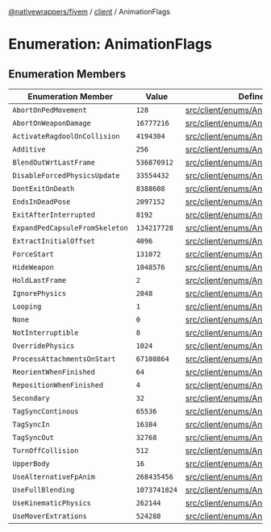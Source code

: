 [@nativewrappers/fivem](../../README.md) / [client](../README.md) / AnimationFlags

# Enumeration: AnimationFlags

## Enumeration Members

| Enumeration Member | Value | Defined in |
| ------ | ------ | ------ |
| `AbortOnPedMovement` | `128` | [src/client/enums/AnimationFlags.ts:10](https://github.com/nativewrappers/fivem/blob/5ebb4b78605d0cb7cf468eefa811c3a586dedc74/src/client/enums/AnimationFlags.ts#L10) |
| `AbortOnWeaponDamage` | `16777216` | [src/client/enums/AnimationFlags.ts:27](https://github.com/nativewrappers/fivem/blob/5ebb4b78605d0cb7cf468eefa811c3a586dedc74/src/client/enums/AnimationFlags.ts#L27) |
| `ActivateRagdoolOnCollision` | `4194304` | [src/client/enums/AnimationFlags.ts:25](https://github.com/nativewrappers/fivem/blob/5ebb4b78605d0cb7cf468eefa811c3a586dedc74/src/client/enums/AnimationFlags.ts#L25) |
| `Additive` | `256` | [src/client/enums/AnimationFlags.ts:11](https://github.com/nativewrappers/fivem/blob/5ebb4b78605d0cb7cf468eefa811c3a586dedc74/src/client/enums/AnimationFlags.ts#L11) |
| `BlendOutWrtLastFrame` | `536870912` | [src/client/enums/AnimationFlags.ts:32](https://github.com/nativewrappers/fivem/blob/5ebb4b78605d0cb7cf468eefa811c3a586dedc74/src/client/enums/AnimationFlags.ts#L32) |
| `DisableForcedPhysicsUpdate` | `33554432` | [src/client/enums/AnimationFlags.ts:28](https://github.com/nativewrappers/fivem/blob/5ebb4b78605d0cb7cf468eefa811c3a586dedc74/src/client/enums/AnimationFlags.ts#L28) |
| `DontExitOnDeath` | `8388608` | [src/client/enums/AnimationFlags.ts:26](https://github.com/nativewrappers/fivem/blob/5ebb4b78605d0cb7cf468eefa811c3a586dedc74/src/client/enums/AnimationFlags.ts#L26) |
| `EndsInDeadPose` | `2097152` | [src/client/enums/AnimationFlags.ts:24](https://github.com/nativewrappers/fivem/blob/5ebb4b78605d0cb7cf468eefa811c3a586dedc74/src/client/enums/AnimationFlags.ts#L24) |
| `ExitAfterInterrupted` | `8192` | [src/client/enums/AnimationFlags.ts:16](https://github.com/nativewrappers/fivem/blob/5ebb4b78605d0cb7cf468eefa811c3a586dedc74/src/client/enums/AnimationFlags.ts#L16) |
| `ExpandPedCapsuleFromSkeleton` | `134217728` | [src/client/enums/AnimationFlags.ts:30](https://github.com/nativewrappers/fivem/blob/5ebb4b78605d0cb7cf468eefa811c3a586dedc74/src/client/enums/AnimationFlags.ts#L30) |
| `ExtractInitialOffset` | `4096` | [src/client/enums/AnimationFlags.ts:15](https://github.com/nativewrappers/fivem/blob/5ebb4b78605d0cb7cf468eefa811c3a586dedc74/src/client/enums/AnimationFlags.ts#L15) |
| `ForceStart` | `131072` | [src/client/enums/AnimationFlags.ts:20](https://github.com/nativewrappers/fivem/blob/5ebb4b78605d0cb7cf468eefa811c3a586dedc74/src/client/enums/AnimationFlags.ts#L20) |
| `HideWeapon` | `1048576` | [src/client/enums/AnimationFlags.ts:23](https://github.com/nativewrappers/fivem/blob/5ebb4b78605d0cb7cf468eefa811c3a586dedc74/src/client/enums/AnimationFlags.ts#L23) |
| `HoldLastFrame` | `2` | [src/client/enums/AnimationFlags.ts:4](https://github.com/nativewrappers/fivem/blob/5ebb4b78605d0cb7cf468eefa811c3a586dedc74/src/client/enums/AnimationFlags.ts#L4) |
| `IgnorePhysics` | `2048` | [src/client/enums/AnimationFlags.ts:14](https://github.com/nativewrappers/fivem/blob/5ebb4b78605d0cb7cf468eefa811c3a586dedc74/src/client/enums/AnimationFlags.ts#L14) |
| `Looping` | `1` | [src/client/enums/AnimationFlags.ts:3](https://github.com/nativewrappers/fivem/blob/5ebb4b78605d0cb7cf468eefa811c3a586dedc74/src/client/enums/AnimationFlags.ts#L3) |
| `None` | `0` | [src/client/enums/AnimationFlags.ts:2](https://github.com/nativewrappers/fivem/blob/5ebb4b78605d0cb7cf468eefa811c3a586dedc74/src/client/enums/AnimationFlags.ts#L2) |
| `NotInterruptible` | `8` | [src/client/enums/AnimationFlags.ts:6](https://github.com/nativewrappers/fivem/blob/5ebb4b78605d0cb7cf468eefa811c3a586dedc74/src/client/enums/AnimationFlags.ts#L6) |
| `OverridePhysics` | `1024` | [src/client/enums/AnimationFlags.ts:13](https://github.com/nativewrappers/fivem/blob/5ebb4b78605d0cb7cf468eefa811c3a586dedc74/src/client/enums/AnimationFlags.ts#L13) |
| `ProcessAttachmentsOnStart` | `67108864` | [src/client/enums/AnimationFlags.ts:29](https://github.com/nativewrappers/fivem/blob/5ebb4b78605d0cb7cf468eefa811c3a586dedc74/src/client/enums/AnimationFlags.ts#L29) |
| `ReorientWhenFinished` | `64` | [src/client/enums/AnimationFlags.ts:9](https://github.com/nativewrappers/fivem/blob/5ebb4b78605d0cb7cf468eefa811c3a586dedc74/src/client/enums/AnimationFlags.ts#L9) |
| `RepositionWhenFinished` | `4` | [src/client/enums/AnimationFlags.ts:5](https://github.com/nativewrappers/fivem/blob/5ebb4b78605d0cb7cf468eefa811c3a586dedc74/src/client/enums/AnimationFlags.ts#L5) |
| `Secondary` | `32` | [src/client/enums/AnimationFlags.ts:8](https://github.com/nativewrappers/fivem/blob/5ebb4b78605d0cb7cf468eefa811c3a586dedc74/src/client/enums/AnimationFlags.ts#L8) |
| `TagSyncContinous` | `65536` | [src/client/enums/AnimationFlags.ts:19](https://github.com/nativewrappers/fivem/blob/5ebb4b78605d0cb7cf468eefa811c3a586dedc74/src/client/enums/AnimationFlags.ts#L19) |
| `TagSyncIn` | `16384` | [src/client/enums/AnimationFlags.ts:17](https://github.com/nativewrappers/fivem/blob/5ebb4b78605d0cb7cf468eefa811c3a586dedc74/src/client/enums/AnimationFlags.ts#L17) |
| `TagSyncOut` | `32768` | [src/client/enums/AnimationFlags.ts:18](https://github.com/nativewrappers/fivem/blob/5ebb4b78605d0cb7cf468eefa811c3a586dedc74/src/client/enums/AnimationFlags.ts#L18) |
| `TurnOffCollision` | `512` | [src/client/enums/AnimationFlags.ts:12](https://github.com/nativewrappers/fivem/blob/5ebb4b78605d0cb7cf468eefa811c3a586dedc74/src/client/enums/AnimationFlags.ts#L12) |
| `UpperBody` | `16` | [src/client/enums/AnimationFlags.ts:7](https://github.com/nativewrappers/fivem/blob/5ebb4b78605d0cb7cf468eefa811c3a586dedc74/src/client/enums/AnimationFlags.ts#L7) |
| `UseAlternativeFpAnim` | `268435456` | [src/client/enums/AnimationFlags.ts:31](https://github.com/nativewrappers/fivem/blob/5ebb4b78605d0cb7cf468eefa811c3a586dedc74/src/client/enums/AnimationFlags.ts#L31) |
| `UseFullBlending` | `1073741824` | [src/client/enums/AnimationFlags.ts:33](https://github.com/nativewrappers/fivem/blob/5ebb4b78605d0cb7cf468eefa811c3a586dedc74/src/client/enums/AnimationFlags.ts#L33) |
| `UseKinematicPhysics` | `262144` | [src/client/enums/AnimationFlags.ts:21](https://github.com/nativewrappers/fivem/blob/5ebb4b78605d0cb7cf468eefa811c3a586dedc74/src/client/enums/AnimationFlags.ts#L21) |
| `UseMoverExtrations` | `524288` | [src/client/enums/AnimationFlags.ts:22](https://github.com/nativewrappers/fivem/blob/5ebb4b78605d0cb7cf468eefa811c3a586dedc74/src/client/enums/AnimationFlags.ts#L22) |
